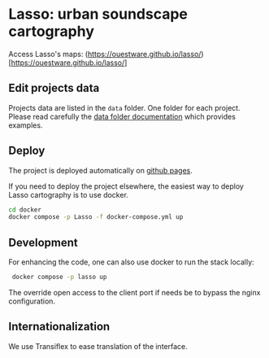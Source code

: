 # Lasso: urban soundscape cartography

Access Lasso's maps: (https://ouestware.github.io/lasso/)[https://ouestware.github.io/lasso/]

## Edit projects data

Projects data are listed in the `data` folder. One folder for each project.
Please read carefully the [data folder documentation](./data/README.md) which provides examples.

## Deploy

The project is deployed automatically on [github pages](https://ouestware.github.io/lasso/).

If you need to deploy the project elsewhere, the easiest way to deploy Lasso cartography is to use docker.

```bash
cd docker
docker compose -p Lasso -f docker-compose.yml up
```

## Development

For enhancing the code, one can also use docker to run the stack locally:

```bash
 docker compose -p lasso up
```

The override open access to the client port if needs be to bypass the nginx configuration.

## Internationalization

We use Transiflex to ease translation of the interface.
